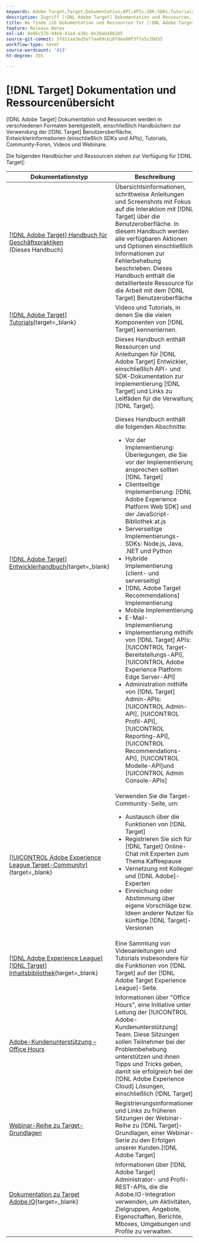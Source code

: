 ```yaml
---
keywords: Adobe Target;Target;Dokumentation;API;APIs;SDK;SDKs;Tutorials;Dokumentation
description: Zugriff [!DNL Adobe Target] Dokumentation und Ressourcen, einschließlich Online-Hilfe, Tutorials, Videos und Entwicklerdokumentation (SDKs, APIs und JavaScript-Bibliotheken).
title: Wo finde ich Dokumentation und Ressourcen für [!DNL Adobe Target]?
feature: Release Notes
exl-id: 8e06c57b-94e6-41e4-a30c-8e10ab4882b5
source-git-commit: 37d11aa3ed5ef7ae69c616fdee80f3ffa5c20d35
workflow-type: tm+mt
source-wordcount: '413'
ht-degree: 35%

---
```


# [!DNL Target] Dokumentation und Ressourcenübersicht

[!DNL Adobe Target] Dokumentation und Ressourcen werden in verschiedenen Formaten bereitgestellt, einschließlich Handbüchern zur Verwendung der [!DNL Target] Benutzeroberfläche, Entwicklerinformationen (einschließlich SDKs und APIs), Tutorials, Community-Foren, Videos und Webinare.

Die folgenden Handbücher und Ressourcen stehen zur Verfügung für [!DNL Target]:

| Dokumentationstyp | Beschreibung |
| --- | --- |
| [[!DNL Adobe Target] Handbuch für Geschäftspraktiken](/help/main/target-home.md)<br>(Dieses Handbuch) | Übersichtsinformationen, schrittweise Anleitungen und Screenshots mit Fokus auf die Interaktion mit [!DNL Target] über die Benutzeroberfläche. In diesem Handbuch werden alle verfügbaren Aktionen und Optionen einschließlich Informationen zur Fehlerbehebung beschrieben. Dieses Handbuch enthält die detaillierteste Ressource für die Arbeit mit dem [!DNL Target] Benutzeroberfläche. |
| [[!DNL Adobe Target] Tutorials](https://experienceleague.adobe.com/docs/target-learn/tutorials/overview.html?lang=de){target=_blank} | Videos und Tutorials, in denen Sie die vielen Komponenten von [!DNL Target] kennenlernen. |
| [[!DNL Adobe Target] Entwicklerhandbuch](https://developer.adobe.com/target/){target=_blank} | Dieses Handbuch enthält Ressourcen und Anleitungen für [!DNL Adobe Target] Entwickler, einschließlich API- und SDK-Dokumentation zur Implementierung [!DNL Target] und Links zu Leitfäden für die Verwaltung [!DNL Target].<P>Dieses Handbuch enthält die folgenden Abschnitte:<ul><li>Vor der Implementierung: Überlegungen, die Sie vor der Implementierung ansprechen sollten [!DNL Target]</li><li>Clientseitige Implementierung: [!DNL Adobe Experience Platform Web SDK] und der JavaScript-Bibliothek at.js</li><li>Serverseitige Implementierungs-SDKs: Node.js, Java, .NET und Python</li><li>Hybride Implementierung (client- und serverseitig)</li><li>[!DNL Adobe Target Recommendations] Implementierung</li><li>Mobile Implementierung</li><li>E-Mail-Implementierung</li><li>Implementierung mithilfe von [!DNL Target] APIs: [!UICONTROL Target-Bereitstellungs-API], [!UICONTROL Adobe Experience Platform Edge Server-API]</li><li>Administration mithilfe von [!DNL Target] Admin-APIs: [!UICONTROL Admin-API], [!UICONTROL Profil-API], [!UICONTROL Reporting-API], [!UICONTROL Recommendations-API], [!UICONTROL Modelle-API]und [!UICONTROL Admin Console-APIs]</li></ul> |
| [[!UICONTROL Adobe Experience League Target-Community]](https://experienceleaguecommunities.adobe.com/t5/adobe-target/ct-p/adobe-target-community?profile.language=de){target=_blank} | Verwenden Sie die Target-Community-Seite, um:<ul><li>Austausch über die Funktionen von [!DNL Target]</li><li>Registrieren Sie sich für [!DNL Target] Online-Chat mit Experten zum Thema Kaffeepause</li><li>Vernetzung mit Kollegen und [!DNL Adobe]-Experten</li><li>Einreichung oder Abstimmung über eigene Vorschläge bzw. Ideen anderer Nutzer für künftige [!DNL Target]-Versionen |
| [[!DNL Adobe Experience League] [!DNL Target] Inhaltsbibliothek](https://experienceleague.adobe.com/#recommended/solutions/target){target=_blank} | Eine Sammlung von Videoanleitungen und Tutorials insbesondere für die Funktionen von [!DNL Target] auf der [!DNL Adobe Target Experience League]-Seite. |
| [Adobe-Kundenunterstützung – Office Hours](/help/main/cmp-resources-and-contact-information.md#concept_58EA30379D3B48C4848BA2A8C464A5B7) | Informationen über &quot;Office Hours&quot;, eine Initiative unter Leitung der [!UICONTROL Adobe-Kundenunterstützung] Team. Diese Sitzungen sollen Teilnehmer bei der Problembehebung unterstützen und ihnen Tipps und Tricks geben, damit sie erfolgreich bei der [!DNL Adobe Experience Cloud] Lösungen, einschließlich [!DNL Target]. |
| [Webinar-Reihe zu Target-Grundlagen](https://landing.adobe.com/acs/2018/na/adobe-target/registration.html) | Registrierungsinformationen und Links zu früheren Sitzungen der Webinar-Reihe zu [!DNL Target]-Grundlagen, einer Webinar-Serie zu den Erfolgen unserer Kunden.[!DNL Adobe Target] |
| [Dokumentation zu Target Adobe.IO](https://developer.adobe.com/target/implement/server-side/){target=_blank} | Informationen über [!DNL Adobe Target] Administrator- und Profil-REST-APIs, die die Adobe.IO-Integration verwenden, um Aktivitäten, Zielgruppen, Angebote, Eigenschaften, Berichte, Mboxes, Umgebungen und Profile zu verwalten. |
